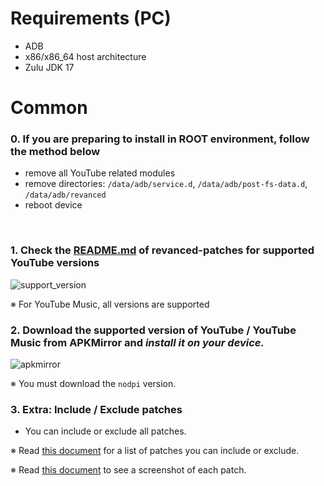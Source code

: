 Requirements (PC)
==
- ADB
- x86/x86_64 host architecture
- Zulu JDK 17

Common
==
### 0. If you are preparing to install in **ROOT environment**, follow the method below
- remove all YouTube related modules
- remove directories: `/data/adb/service.d`, `/data/adb/post-fs-data.d`, `/data/adb/revanced`
- reboot device

​
### 1. Check the [README.md](https://github.com/inotia00/revanced-patches/tree/revanced-extended#-json-format) of revanced-patches for supported YouTube versions

![support_version](https://github.com/inotia00/revanced-documentation/assets/108592928/8b0cf17d-e536-414e-923a-5c37fdc309dd)

※ For YouTube Music, all versions are supported
​

### 2. Download the supported version of YouTube / YouTube Music from APKMirror and **_install it on your device._**

![apkmirror](https://github.com/inotia00/revanced-documentation/assets/108592928/f0bc6720-3c37-41b0-a689-216dd38cea8d)

※ You must download the `nodpi` version.

### 3. Extra: Include / Exclude patches
- You can include or exclude all patches.


※ Read [this document](https://github.com/inotia00/revanced-documentation/wiki/Options-Information-about-the-patch) for a list of patches you can include or exclude.

※ Read [this document](https://github.com/ReVanced-Extended-Community/Patches-Documentation) to see a screenshot of each patch.